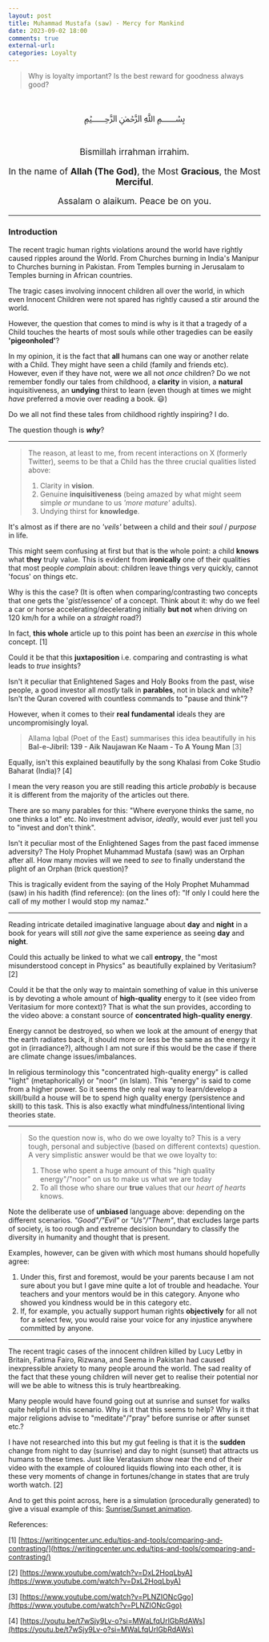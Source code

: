 ```yaml
---
layout: post
title: Muhammad Mustafa (saw) - Mercy for Mankind
date: 2023-09-02 18:00
comments: true
external-url:
categories: Loyalty
---
```


> Why is loyalty important? Is the best reward for goodness always good?

<p style="text-align: center; font-size: 2em">﷽</p>

<p style="text-align: center; font-size: 1.25em">Bismillah irrahman irrahim.</p>

<p style="text-align: center; font-size: 1.25em">In the name of <b>Allah (The God)</b>, the Most <b>Gracious</b>, the Most <b>Merciful</b>.</p>

<p style="text-align: center; font-size: 1.25em">Assalam o alaikum. Peace be on you.</p>

___

### Introduction
The recent tragic human rights violations around the world have rightly caused ripples around the World. From Churches burning in India's Manipur to Churches burning in Pakistan. From Temples burning in Jerusalam to Temples burning in African countries.

The tragic cases involving innocent children all over the world, in which even Innocent Children were not spared has rightly caused a stir around the world.

However, the question that comes to mind is why is it that a tragedy of a Child touches the hearts of most souls while other tragedies can be easily **'pigeonholed'**?

In my opinion, it is the fact that **all** humans can one way or another relate with a Child. They might have seen a child (family and friends etc). However, even if they have not, were we all not *once* children? Do we not remember fondly our tales from childhood, a **clarity** in vision, a **natural** inquisitiveness, an **undying** thirst to learn (even though at times we might *have* preferred a movie over reading a book. 😃)

Do we all not find these tales from childhood rightly inspiring? I do.

The question though is ***why***?

___

>The reason, at least to me, from recent interactions on X (formerly Twitter), seems to be that a Child has the three crucial qualities listed above:
>1. Clarity in **vision**.
>2. Genuine **inquisitiveness** (being amazed by what might seem simple *or* mundane to us *'more mature'* adults).
>3. Undying thirst for **knowledge**.

It's almost as if there are no *'veils'* between a child and their *soul* / *purpose* in life.

This might seem confusing at first but that is the whole point: a child **knows** what **they** truly value. This is evident from **ironically** one of their qualities that most people *complain* about: children leave things very quickly, cannot 'focus' on things etc.

Why is this the case? (It is often when comparing/contrasting two concepts that one gets the '*gist*/essence' of a concept. Think about it: why do we feel a car or horse accelerating/decelerating initially **but not** when driving on 120 km/h for a while on a *straight* road?)

In fact, **this whole** article up to this point has been an *exercise* in this whole concept. [1]

Could it be that this **juxtaposition** i.e. comparing and contrasting is what leads to *true* insights?

Isn't it peculiar that Enlightened Sages and Holy Books from the past, wise people, a good investor all *mostly* talk in **parables**, not in black and white? Isn't the Quran covered with countless commands to "pause and think"?

However, when it comes to their **real fundamental** ideals they are uncompromisingly loyal.

>Allama Iqbal (Poet of the East) summarises this idea beautifully in his **Bal-e-Jibril: 139 - Aik Naujawan Ke Naam - To A Young Man** [3]

Equally, isn't this explained beautifully by the song Khalasi from Coke Studio Baharat (India)? [4]

I mean the very reason you are still reading this article *probably* is because it is different from the majority of the articles out there.

There are so many parables for this: "Where everyone thinks the same, no one thinks a lot" etc. No investment advisor, *ideally*, would ever just tell you to "invest and don't think".

Isn't it peculiar most of the Enlightened Sages from the past faced immense adversity? The Holy Prophet Muhammad Mustafa (saw) was an Orphan after all. How many movies will we need to *see* to finally understand the plight of an Orphan (trick question)?

This is tragically evident from the saying of the Holy Prophet Muhammad (saw) in his hadith (find reference):
(on the lines of): "If only I could here the call of my mother I would stop my namaz."

___

Reading intricate detailed imaginative language about **day** and **night** in a book for years will still *not* give the same experience as seeing **day** and **night**.

Could this actually be linked to what we call **entropy**, the "most misunderstood concept in Physics" as beautifully explained by
Veritasium? [2] 

Could it be that the only way to maintain something of value in this universe is by devoting a whole amount of **high-quality** energy to it (see video from Veritasium for more context)? That is what the sun provides, according to the video above: a constant source of **concentrated high-quality energy**.

Energy cannot be destroyed, so when we look at the amount of energy that the earth radiates back, it should more or less be the same as the energy it got in (irradiance?), although I am not sure if this would be the case if there are climate change issues/imbalances.

In religious terminology this "concentrated high-quality energy" is called "light" (metaphorically) or "noor" (in Islam). This "energy" is said to come from a higher power. So it seems the only real way to learn/develop a skill/build a house will be to spend high quality energy (persistence and skill) to this task. This is also exactly what mindfulness/intentional living theories state.

___

>So the question now is, who do we owe loyalty to? This is a very tough, personal and subjective (based on different contexts) question. A very simplistic answer would be that we owe loyalty to:
>1. Those who spent a huge amount of this "high quality energy"/"noor" on us to make us what we are today
>2. To all those who share our **true** values that our *heart of hearts* knows. 

Note the deliberate use of **unbiased** language above: depending on the different scenarios. *"Good"/"Evil"* or *"Us"/"Them"*, that excludes large parts of society, is too rough and extreme decision boundary to classify the diversity in humanity and thought that is present.

Examples, however, can be given with which most humans should hopefully agree:
1. Under this, first and foremost, would be your parents because I am not sure about you but I gave mine quite a lot of trouble and headache. Your teachers and your mentors would be in this category. Anyone who showed you kindness would be in this category etc.
2. If, for example, you actually support human rights **objectively** for all not for a select few, you would raise your voice for any injustice anywhere committed by anyone.

___

The recent tragic cases of the innocent children killed by Lucy Letby in Britain, Fatima Fairo, Rizwana, and Seema in Pakistan had caused inexpressible anxiety to many people around the world. The sad reality of the fact that these young children will never get to realise their potential nor will we be able to witness this is truly heartbreaking.

Many people would have found going out at sunrise and sunset for walks quite helpful in this scenario. Why is it that this seems to help? Why is it that major religions advise to "meditate"/"pray" before sunrise or after sunset etc.?

I have not researched into this but my gut feeling is that it is the **sudden** change from night to day (sunrise) and day to night (sunset) that attracts us humans to these times. Just like Veratasium show near the end of their video with the example of coloured liquids flowing into each other, it is these very moments of change in fortunes/change in states that are truly worth watch. [2]

And to get this point across, here is a simulation (procedurally generated) to give a visual example of this:
[Sunrise/Sunset animation](/assets/tahajjud-animation.html).









References:

[1] [https://writingcenter.unc.edu/tips-and-tools/comparing-and-contrasting/](https://writingcenter.unc.edu/tips-and-tools/comparing-and-contrasting/)

[2] [https://www.youtube.com/watch?v=DxL2HoqLbyA](https://www.youtube.com/watch?v=DxL2HoqLbyA)

[3] [https://www.youtube.com/watch?v=PLNZIONcGgo](https://www.youtube.com/watch?v=PLNZIONcGgo)

[4] [https://youtu.be/t7wSjy9Lv-o?si=MWaLfqUrlGbRdAWs](https://youtu.be/t7wSjy9Lv-o?si=MWaLfqUrlGbRdAWs)
